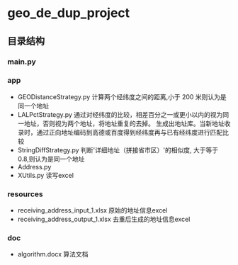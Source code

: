 # geo_de_dup_project

## 目录结构
### main.py
### app
* GEODistanceStrategy.py 
计算两个经纬度之间的距离,小于 200 米则认为是同一个地址
* LALPctStrategy.py 
通过对经纬度的比较，相差百分之一或更小以内的视为同一地址，否则视为两个地址，将地址重复的去掉。
生成出地址库。当新地址收录时，通过正向地址编码到高德或百度得到经纬度再与已有经纬度进行匹配比较
* StringDiffStrategy.py 
判断'详细地址（拼接省市区）'的相似度, 大于等于 0.8,则认为是同一个地址
* Address.py
* XUtils.py 
读写excel
### resources
* receiving_address_input_1.xlsx 
原始的地址信息excel
* receiving_address_output_1.xlsx 
去重后生成的地址信息excel
### doc
* algorithm.docx 
算法文档